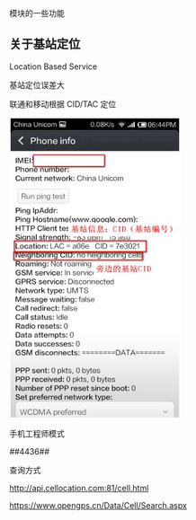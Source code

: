 模块的一些功能

关于基站定位
----

Location Based Service

基站定位误差大


联通和移动根据 CID/TAC 定位

![](CID01.jpeg)

手机工程师模式

*#*#4436#*#*

查询方式 

http://api.cellocation.com:81/cell.html

https://www.opengps.cn/Data/Cell/Search.aspx


